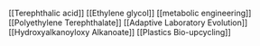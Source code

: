 [[Terephthalic acid]]
[[Ethylene glycol]]
[[metabolic engineering]]
[[Polyethylene Terephthalate]]
[[Adaptive Laboratory Evolution]]
[[Hydroxyalkanoyloxy Alkanoate]]
[[Plastics Bio-upcycling]]
